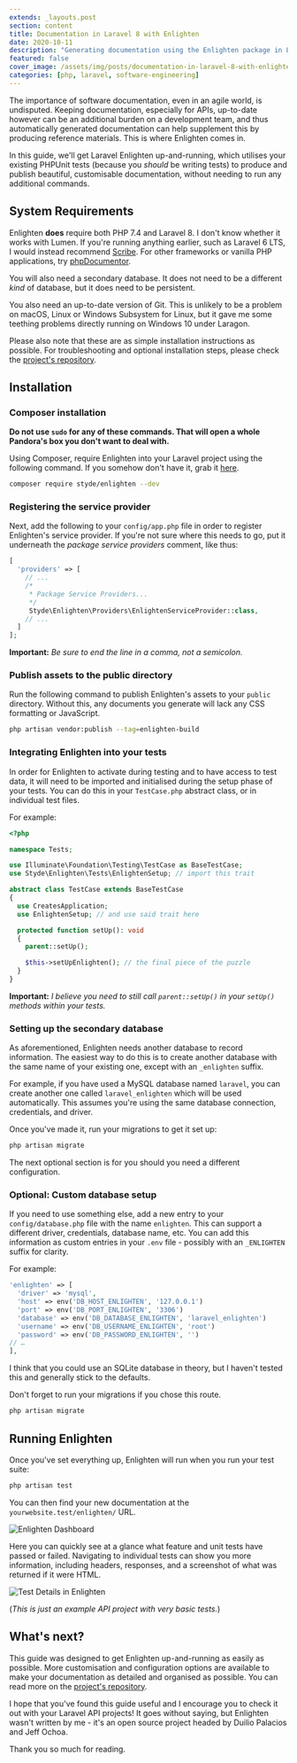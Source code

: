 ```yaml
---
extends: _layouts.post
section: content
title: Documentation in Laravel 8 with Enlighten
date: 2020-10-11
description: "Generating documentation using the Enlighten package in Laravel 8"
featured: false
cover_image: /assets/img/posts/documentation-in-laravel-8-with-enlighten/cover.jpg
categories: [php, laravel, software-engineering]
---
```


The importance of software documentation, even in an agile world, is undisputed. Keeping documentation, especially for 
APIs, up-to-date however can be an additional burden on a development team, and thus automatically generated 
documentation can help supplement this by producing reference materials. This is where Enlighten comes in.

In this guide, we'll get Laravel Enlighten up-and-running, which utilises your existing PHPUnit tests 
(because you _should_ be writing tests) to produce and publish beautiful, customisable documentation, without needing to
run any additional commands.

## System Requirements

Enlighten **does** require both PHP 7.4 and Laravel 8. I don't know whether it works with Lumen. If you're running 
anything earlier, such as Laravel 6 LTS, I would instead recommend [Scribe](https://github.com/knuckleswtf/scribe). For 
other frameworks or vanilla PHP applications, try [phpDocumentor](https://www.phpdoc.org/).

You will also need a secondary database. It does not need to be a different _kind_ of database, but it does need to be 
persistent.

You also need an up-to-date version of Git. This is unlikely to be a problem on macOS, Linux or Windows Subsystem for 
Linux, but it gave me some teething problems directly running on Windows 10 under Laragon.

Please also note that these are as simple installation instructions as possible. For troubleshooting and optional 
installation steps, please check the [project's repository](https://github.com/StydeNet/enlighten).

## Installation

### Composer installation

**Do not use `sudo` for any of these commands. That will open a whole Pandora's box you don't want to deal with.**

Using Composer, require Enlighten into your Laravel project using the following command. If you somehow don't have it, 
grab it [here](https://getcomposer.org/download/).

```bash
composer require styde/enlighten --dev
```

### Registering the service provider

Next, add the following to your `config/app.php` file in order to register Enlighten's service provider. If you're not 
sure where this needs to go, put it underneath the _package service providers_ comment, like thus:

```php
[
  'providers' => [
    // ...
    /*
     * Package Service Providers...
     */
     Styde\Enlighten\Providers\EnlightenServiceProvider::class,
    // ...
  ]
];
```

**Important:** _Be sure to end the line in a comma, not a semicolon._

### Publish assets to the public directory

Run the following command to publish Enlighten's assets to your `public` directory. Without this, any documents you 
generate will lack any CSS formatting or JavaScript.

```bash
php artisan vendor:publish --tag=enlighten-build
```

### Integrating Enlighten into your tests

In order for Enlighten to activate during testing and to have access to test data, it will need to be imported and 
initialised during the setup phase of your tests. You can do this in your `TestCase.php` abstract class, or in 
individual test files.

For example:

```php
<?php

namespace Tests;

use Illuminate\Foundation\Testing\TestCase as BaseTestCase;
use Styde\Enlighten\Tests\EnlightenSetup; // import this trait

abstract class TestCase extends BaseTestCase
{
  use CreatesApplication;
  use EnlightenSetup; // and use said trait here

  protected function setUp(): void
  {
    parent::setUp();

    $this->setUpEnlighten(); // the final piece of the puzzle
  }
}
```

**Important:** _I believe you need to still call `parent::setUp()` in your `setUp()` methods within your tests._

### Setting up the secondary database

As aforementioned, Enlighten needs another database to record information. The easiest way to do this is to create 
another database with the same name of your existing one, except with an `_enlighten` suffix.

For example, if you have used a MySQL database named `laravel`, you can create another one called `laravel_enlighten` 
which will be used automatically. This assumes you're using the same database connection, credentials, and driver.

Once you've made it, run your migrations to get it set up:

```bash
php artisan migrate
```

The next optional section is for you should you need a different configuration.

### Optional: Custom database setup

If you need to use something else, add a new entry to your `config/database.php` file with the name `enlighten`. This 
can support a different driver, credentials, database name, etc. You can add this information as custom entries in 
your `.env` file - possibly with an `_ENLIGHTEN` suffix for clarity.

For example:

```php
'enlighten' => [
  'driver' => 'mysql',
  'host' => env('DB_HOST_ENLIGHTEN', '127.0.0.1')
  'port' => env('DB_PORT_ENLIGHTEN', '3306')
  'database' => env('DB_DATABASE_ENLIGHTEN', 'laravel_enlighten')
  'username' => env('DB_USERNAME_ENLIGHTEN', 'root')
  'password' => env('DB_PASSWORD_ENLIGHTEN', '')
// …
],
```

I think that you could use an SQLite database in theory, but I haven't tested this and generally stick to the defaults.

Don't forget to run your migrations if you chose this route.

```bash
php artisan migrate
```

## Running Enlighten

Once you've set everything up, Enlighten will run when you run your test suite:

```bash
php artisan test
```

You can then find your new documentation at the `yourwebsite.test/enlighten/` URL.

![Enlighten Dashboard](/assets/img/posts/documentation-in-laravel-8-with-enlighten/dashboard.jpg)

Here you can quickly see at a glance what feature and unit tests have passed or failed. Navigating to individual tests 
can show you more information, including headers, responses, and a screenshot of what was returned if it were HTML.

![Test Details in Enlighten](/assets/img/posts/documentation-in-laravel-8-with-enlighten/test-details.jpg)

(_This is just an example API project with very basic tests._)

## What's next?

This guide was designed to get Enlighten up-and-running as easily as possible. More customisation and configuration 
options are available to make your documentation as detailed and organised as possible. You can read more on the
[project's repository](https://github.com/StydeNet/enlighten).

I hope that you've found this guide useful and I encourage you to check it out with your Laravel API projects! It goes 
without saying, but Enlighten wasn't written by me - it's an open source project headed by Duilio Palacios and Jeff 
Ochoa.

Thank you so much for reading.
